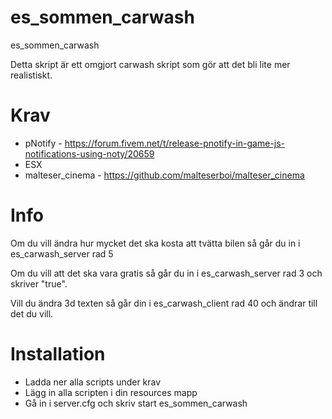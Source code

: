 # es_sommen_carwash
es_sommen_carwash

Detta skript är ett omgjort carwash skript som gör att det bli lite mer realistiskt.

# Krav

* pNotify - https://forum.fivem.net/t/release-pnotify-in-game-js-notifications-using-noty/20659
* ESX
* malteser_cinema - https://github.com/malteserboi/malteser_cinema

# Info

Om du vill ändra hur mycket det ska kosta att tvätta bilen så går du in i es_carwash_server rad 5

Om du vill att det ska vara gratis så går du in i es_carwash_server rad 3 och skriver "true".

Vill du ändra 3d texten så går din i es_carwash_client rad 40 och ändrar till det du vill.


# Installation

* Ladda ner alla scripts under krav
* Lägg in alla scripten i din resources mapp
* Gå in i server.cfg och skriv start es_sommen_carwash



